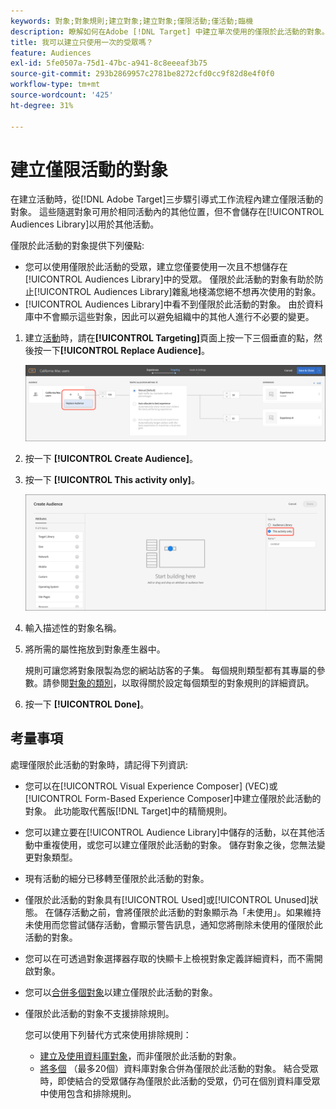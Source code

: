 ```yaml
---
keywords: 對象;對象規則;建立對象;建立對象;僅限活動;僅活動;臨機
description: 瞭解如何在Adobe [!DNL Target] 中建立單次使用的僅限於此活動的對象。
title: 我可以建立只使用一次的受眾嗎？
feature: Audiences
exl-id: 5fe0507a-75d1-47bc-a941-8c8eeeaf3b75
source-git-commit: 293b2869957c2781be8272cfd0cc9f82d8e4f0f0
workflow-type: tm+mt
source-wordcount: '425'
ht-degree: 31%

---
```


# 建立僅限活動的對象

在建立活動時，從[!DNL Adobe Target]三步驟引導式工作流程內建立僅限活動的對象。 這些隨選對象可用於相同活動內的其他位置，但不會儲存在[!UICONTROL Audiences Library]以用於其他活動。

僅限於此活動的對象提供下列優點:

* 您可以使用僅限於此活動的受眾，建立您僅要使用一次且不想儲存在[!UICONTROL Audiences Library]中的受眾。 僅限於此活動的對象有助於防止[!UICONTROL Audiences Library]雜亂地棧滿您絕不想再次使用的對象。
* [!UICONTROL Audiences Library]中看不到僅限於此活動的對象。 由於資料庫中不會顯示這些對象，因此可以避免組織中的其他人進行不必要的變更。

1. 建立[活動](/help/main/c-activities/activities.md#concept_D317A95A1AB54674BA7AB65C7985BA03)時，請在&#x200B;**[!UICONTROL Targeting]**&#x200B;頁面上按一下三個垂直的點，然後按一下&#x200B;**[!UICONTROL Replace Audience]**。

   ![步驟結果](assets/edit_audience.png)

1. 按一下 **[!UICONTROL Create Audience]**。

1. 按一下 **[!UICONTROL This activity only]**。

   ![activity-only-aud映像](assets/activity-only-aud.png)

1. 輸入描述性的對象名稱。
1. 將所需的屬性拖放到對象產生器中。

   規則可讓您將對象限製為您的網站訪客的子集。 每個規則類型都有其專屬的參數。請參閱[對象的類別](/help/main/c-target/c-audiences/c-target-rules/target-rules.md#concept_E3A77E42F1644503A829B5107B20880D)，以取得關於設定每個類型的對象規則的詳細資訊。

1. 按一下 **[!UICONTROL Done]**。

## 考量事項

處理僅限於此活動的對象時，請記得下列資訊:

* 您可以在[!UICONTROL Visual Experience Composer] (VEC)或[!UICONTROL Form-Based Experience Composer]中建立僅限於此活動的對象。 此功能取代舊版[!DNL Target]中的精簡規則。
* 您可以建立要在[!UICONTROL Audience Library]中儲存的活動，以在其他活動中重複使用，或您可以建立僅限於此活動的對象。 儲存對象之後，您無法變更對象類型。
* 現有活動的細分已移轉至僅限於此活動的對象。
* 僅限於此活動的對象具有[!UICONTROL Used]或[!UICONTROL Unused]狀態。 在儲存活動之前，會將僅限於此活動的對象顯示為「未使用」。如果維持未使用而您嘗試儲存活動，會顯示警告訊息，通知您將刪除未使用的僅限於此活動的對象。
* 您可以在可透過對象選擇器存取的快顯卡上檢視對象定義詳細資料，而不需開啟對象。
* 您可以[合併多個對象](/help/main/c-target/combining-multiple-audiences.md#concept_A7386F1EA4394BD2AB72399C225981E5)以建立僅限於此活動的對象。
* 僅限於此活動的對象不支援排除規則。

  您可以使用下列替代方式來使用排除規則：

   * [建立及使用資料庫對象](/help/main/c-target/c-audiences/create-audience.md)，而非僅限於此活動的對象。
   * [將多個](/help/main/c-target/combining-multiple-audiences.md#concept_A7386F1EA4394BD2AB72399C225981E5) （最多20個）資料庫對象合併為僅限於此活動的對象。 結合受眾時，即使結合的受眾儲存為僅限於此活動的受眾，仍可在個別資料庫受眾中使用包含和排除規則。
